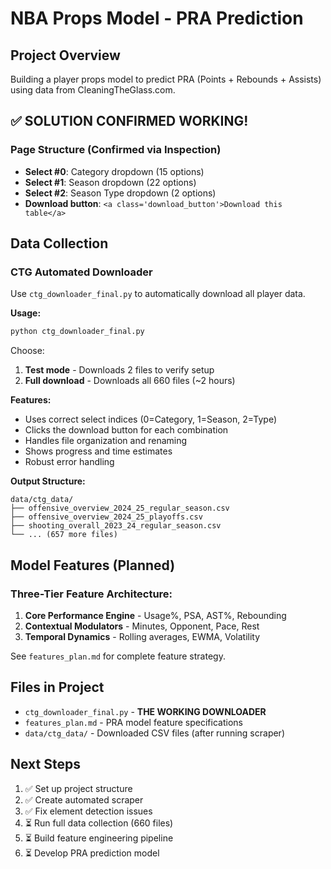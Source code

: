 # NBA Props Model - PRA Prediction

## Project Overview
Building a player props model to predict PRA (Points + Rebounds + Assists) using data from CleaningTheGlass.com.

## ✅ SOLUTION CONFIRMED WORKING!

### Page Structure (Confirmed via Inspection)
- **Select #0**: Category dropdown (15 options)
- **Select #1**: Season dropdown (22 options) 
- **Select #2**: Season Type dropdown (2 options)
- **Download button**: `<a class='download_button'>Download this table</a>`

## Data Collection

### CTG Automated Downloader
Use `ctg_downloader_final.py` to automatically download all player data.

**Usage:**
```bash
python ctg_downloader_final.py
```

Choose:
1. **Test mode** - Downloads 2 files to verify setup
2. **Full download** - Downloads all 660 files (~2 hours)

**Features:**
- Uses correct select indices (0=Category, 1=Season, 2=Type)
- Clicks the download button for each combination
- Handles file organization and renaming
- Shows progress and time estimates
- Robust error handling

**Output Structure:**
```
data/ctg_data/
├── offensive_overview_2024_25_regular_season.csv
├── offensive_overview_2024_25_playoffs.csv
├── shooting_overall_2023_24_regular_season.csv
└── ... (657 more files)
```

## Model Features (Planned)

### Three-Tier Feature Architecture:
1. **Core Performance Engine** - Usage%, PSA, AST%, Rebounding
2. **Contextual Modulators** - Minutes, Opponent, Pace, Rest
3. **Temporal Dynamics** - Rolling averages, EWMA, Volatility

See `features_plan.md` for complete feature strategy.

## Files in Project
- `ctg_downloader_final.py` - **THE WORKING DOWNLOADER**
- `features_plan.md` - PRA model feature specifications
- `data/ctg_data/` - Downloaded CSV files (after running scraper)

## Next Steps
1. ✅ Set up project structure
2. ✅ Create automated scraper
3. ✅ Fix element detection issues
4. ⏳ Run full data collection (660 files)
5. ⏳ Build feature engineering pipeline
6. ⏳ Develop PRA prediction model